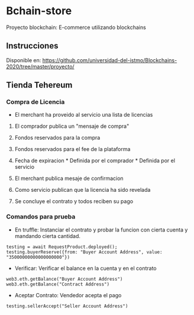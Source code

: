 # Bchain-store
Proyecto blockchain: E-commerce utilizando blockchains

## Instrucciones
Disponible en: https://github.com/universidad-del-istmo/Blockchains-2020/tree/master/proyecto/


## Tienda Tehereum

### Compra de Licencia

* El merchant ha proveido al servicio una lista de licencias

1. El comprador publica un "mensaje de compra"
  1. Fondos reservados para la compra
  2. Fondos reservados para el fee de la plataforma
  3. Fecha de expiracion
    * Definida por el comprador
    * Definida por el servicio

2. El merchant publica mesaje de confirmacion

3. Como servicio publican que la licencia ha sido revelada

4. Se concluye el contrato y todos reciben su pago


### Comandos para prueba
* En truffle: Instanciar el contrato y probar la funcion con cierta cuenta y mandando cierta cantidad.
```
testing = await RequestProduct.deployed();
testing.buyerReserve({from: "Buyer Account Address", value: "35000000000000000000"})
```
* Verificar: Verificar el balance en la cuenta y en el contrato
```
web3.eth.getBalance("Buyer Account Address")
web3.eth.getBalance("Contract Address")
```
* Aceptar Contrato: Vendedor acepta el pago
```
testing.sellerAccept("Seller Account Address")
```


